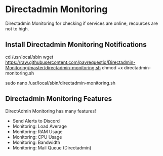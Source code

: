 # Directadmin Monitoring
Directadmin  Monitoring for checking if services are online, recources are not to high.

## Install Directadmin Monitoring Notifications

cd /usr/local/sbin
wget https://raw.githubusercontent.com/payrequestio/Directadmin-Monitoring/master/directadmin-monitoring.sh
chmod +x directadmin-monitoring.sh


sudo nano /usr/local/sbin/directadmin-monitoring.sh



## Directadmin Monitoring Features
DirectAdmin Monitoring has many features!

- Send Alerts to Discord
- Monitoring:  Load Average
- Monitoring:  RAM Usage
- Monitoring:  CPU Usage
- Monitoring:  Bandwidth
- Monitoring:  Mail Queue (Directadmin)
